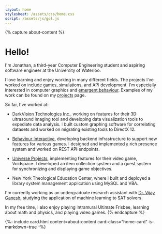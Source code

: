 ```yaml
---
layout: home
stylesheet: /assets/css/home.css
script: /assets/js/gol.js
---
```


{% capture about-content %}
# Hello!

I'm Jonathan, a third-year Computer Engineering student and aspiring software engineer at the University of Waterloo.

I love learning and enjoy working in many different fields. The projects I've worked on include games, simulations, and API development. I'm especially interested in computer graphics and [emergent behaviour](https://en.wikipedia.org/wiki/Emergence). Examples of my work can be found on my [projects](/projects) page.

So far, I've worked at:

- [DarkVision Technologies Inc.](https://darkvisiontech.com/), working on features for their 3D ultrasound imaging tool and developing data visualization tools to expediate data analysis. I built custom graphing software for correlating datasets and worked on migrating existing tools to DirectX 12.

- [Behaviour Interactive](https://www.bhvr.com/), developing backend infrastructure to support new features for various games. I designed and implemented a rich presence system and worked on REST API endpoints.

- [Universe Projects]("https://www.universeprojects.com/"), implementing features for their video game, Voidspace. I developed an item collection system and a quest system for synchronizing and displaying game objectives. 

- New York Theological Education Center, where I built and deployed a library system management application using MySQL and VBA.

I'm currently working as an undergraduate research assistant with [Dr. Vijay Ganesh](https://ece.uwaterloo.ca/~vganesh/), studying the application of machine learning to SAT solvers.

In my free time, I also enjoy playing intramural Ultimate Frisbee, learning about math and physics, and playing video games.
{% endcapture %}

<section id="about">
  {%- include card.html
    content=about-content
    card-class="home-card"
    is-markdown=true
  -%}
</section>